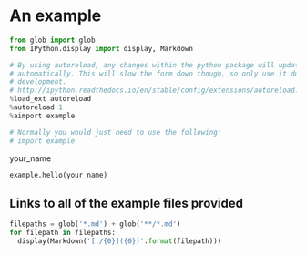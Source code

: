 <!-- markdownlint-disable MD033 -->

# An example

<section-start>

```python
from glob import glob
from IPython.display import display, Markdown

# By using autoreload, any changes within the python package will update
# automatically. This will slow the form down though, so only use it during
# development.
# http://ipython.readthedocs.io/en/stable/config/extensions/autoreload.html
%load_ext autoreload
%autoreload 1
%aimport example

# Normally you would just need to use the following:
# import example
```

</section-start>

<section-live>

<variable-string>your_name</variable-string>

```python
example.hello(your_name)
```

</section-live>

## Links to all of the example files provided

<section-filechange onLoad paths="['.']">

```python
filepaths = glob('*.md') + glob('**/*.md')
for filepath in filepaths:
  display(Markdown('[./{0}]({0})'.format(filepath)))
```

</section-filechange>